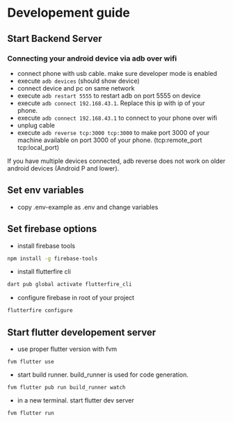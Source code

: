 # Developement guide

## Start Backend Server

### Connecting your android device via adb over wifi
- connect phone with usb cable. make sure developer mode is enabled
- execute `adb devices` (should show device)
- connect device and pc on same network
- execute `adb restart 5555` to restart adb on port 5555 on device
- execute `adb connect 192.168.43.1`. Replace this ip with ip of your phone.
- execute `adb connect 192.168.43.1` to connect to your phone over wifi
- unplug cable
- execute `adb reverse tcp:3000 tcp:3000` to make port 3000 of your machine available on port 3000 of your phone. (tcp:remote_port tcp:local_port)

If you have multiple devices connected, adb reverse does not work on older android devices (Android P and lower).

## Set env variables
- copy .env-example as .env and change variables

## Set firebase options
- install firebase tools

```bash
npm install -g firebase-tools
```

- install flutterfire cli

```bash
dart pub global activate flutterfire_cli
```

- configure firebase in root of your project
```bash
flutterfire configure
```

## Start flutter developement server
- use proper flutter version with fvm
```
fvm flutter use
```

- start build runner. build_runner is used for code generation.
```
fvm flutter pub run build_runner watch
```

- in a new terminal. start flutter dev server

```
fvm flutter run
```